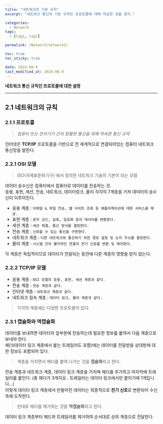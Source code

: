 ```yaml
---
title: "네트워크의 기본 규칙"
excerpt: "네트워크 통신의 기본 규칙인 프로토콜에 대해 학습한 것을 정리."

categories:
  - Network
tags:
  - [tag1, tag2]

permalink: /Network/network2/

toc: true
toc_sticky: true

date: 2024-08-9
last_modified_at: 2024-08-9
---
```

**네트워크 통신 규칙인 프로토콜에 대한 설명**

---

## 2.1 네트워크의 규칙

### 2.1.1 프로토콜

>*컴퓨터 또는 전자기기 간의 원활한 통신을 위해 약속한 통신 규약*

인터넷은 **TCP/IP** 프로토콜을 기반으로 전 세계적으로 연결되어있는 컴퓨터 네트워크 통신망을 말한다.

### 2.2.1 OSI 모델
> ISO(국제표준화기구) 에서 정의한 네트워크 기술의 기본이 되는 모델

데이터 송수신은 컴퓨터에서 컴퓨터로 데이터를 전송하는 것.<Br>
응용, 표현, 세션, 전송, 네트워크, 데이터링크, 물리 각각의 7계층을 거쳐 데이터의 송수신이 이루어진다.

- 응용 계층 : `이메일 & 파일 전송, 웹 사이트 조회 등 애플리케이션에 대한 서비스를 제공.`
- 표현 계층 : `문자 코드, 압축, 암호화 등의 데이터를 변환한다.`
- 세션 계층 : `세션 체결, 통신 방식을 결정한다.`
- 전송 계층 : `신뢰할 수 있는 통신을 구현한다.`
- 네트워크 계층 : `다른 네트워크와 통신하기 위한 경로 설정 및 논리 주소를 결정한다.`
- 물리 계층 : `시스템 간의 물리적인 연결과 전기 신호를 변환 및 제어한다.`

각 계층은 독립적이므로 데이터가 전달되는 동안에 다른 계층의 영향을 받지 않는다.

### 2.2.2 TCP/IP 모델

- 응용 계층 : `OSI 모델의 응용, 표현, 세션 계층과 같다.`
- 전송 계층  : `전송 계층과 같다.`
- 인터넷 계층 : `네트워크 계층과 같다.`
- 네트워크 접속 계층 : `데이터 링크, 물리 계층과 같다.`

> 각각의 계층에는 다양한 프로토콜이 있다. 

### 2.3.1 캡슐화와 역캡슐화

데이터를 보내려면 데이터의 앞부분에 전송하는데 필요한 정보를 붙여서 다음 계층으로 보내야 한다. <br>
헤더(데이터 링크 계층에서 붙는 트레일러도 포함)에는 데이터를 전달받을 상대방에 대한 정보도 포함되어 있다.
> 계층을 거치면서 헤더를 붙여 나가는 것을 **캡슐화**라고 한다.

전송 계층과 네트워크 계층, 데이터 링크 계층을 거치며 헤더를 추가하고 마지막에 트레일러를 붙인다.
(총 헤더가 3개지요.. 트레일러는 데이터 링크에서만 붙이기에 1개입니다...)<br>
이렇게 데이터 링크 계층에서 만들어진 데이터는 최종적으로 **전기 신호**로 변환되어 수신 측에 도착한다.
> 반대로 헤더를 제거하는 것을 **역캡슐화**라고 한다.

데이터 링크 계층부터 헤드와 트레일러를 제거하여 순서대로 상위 계층으로 전달한다.




